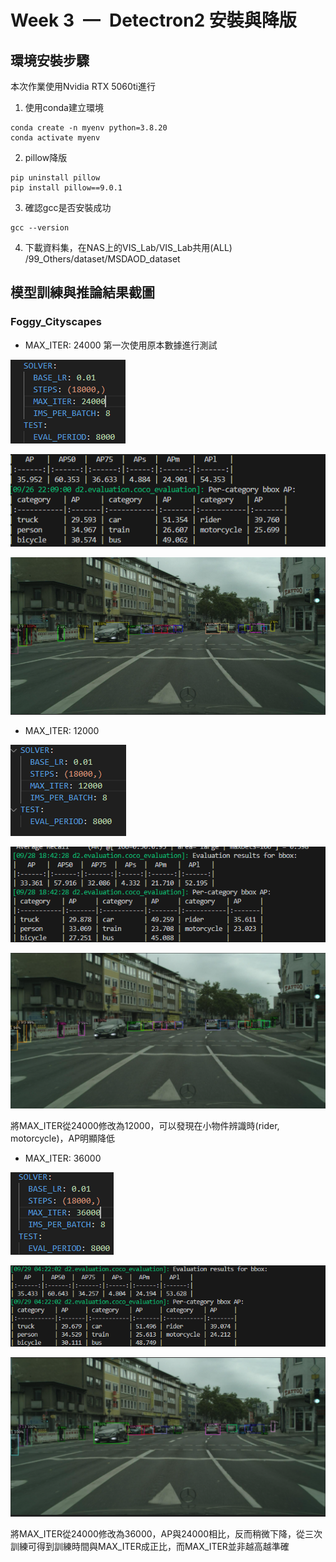 # Week 3 — Detectron2 安裝與降版
## 環境安裝步驟
本次作業使用Nvidia RTX 5060ti進行
1. 使用conda建立環境
```!bash
conda create -n myenv python=3.8.20
conda activate myenv
```
2. pillow降版
```
pip uninstall pillow
pip install pillow==9.0.1
```
3. 確認gcc是否安裝成功
```
gcc --version
```
4. 下載資料集，在NAS上的VIS_Lab/VIS_Lab共用(ALL) /99_Others/dataset/MSDAOD_dataset


## 模型訓練與推論結果截圖
### Foggy_Cityscapes
* MAX_ITER: 24000
第一次使用原本數據進行測試

![alt text](https://github.com/andyw-by/Summer-Training-Week3/blob/main/images/%E8%9E%A2%E5%B9%95%E6%93%B7%E5%8F%96%E7%95%AB%E9%9D%A2%202025-10-01%20174827.png)

![alt text](https://github.com/andyw-by/Summer-Training-Week3/blob/main/images/%E8%9E%A2%E5%B9%95%E6%93%B7%E5%8F%96%E7%95%AB%E9%9D%A2%202025-09-28%20160518.png)

![alt text](https://github.com/andyw-by/Summer-Training-Week3/blob/main/images/%E8%9E%A2%E5%B9%95%E6%93%B7%E5%8F%96%E7%95%AB%E9%9D%A2%202025-09-28%20164708.png)

* MAX_ITER: 12000

![alt text](https://github.com/andyw-by/Summer-Training-Week3/blob/main/images/%E8%9E%A2%E5%B9%95%E6%93%B7%E5%8F%96%E7%95%AB%E9%9D%A2%202025-10-01%20175032.png)

![alt text](https://github.com/andyw-by/Summer-Training-Week3/blob/main/images/%E8%9E%A2%E5%B9%95%E6%93%B7%E5%8F%96%E7%95%AB%E9%9D%A2%202025-09-28%20184552.png)

![alt text](https://github.com/andyw-by/Summer-Training-Week3/blob/main/images/%E8%9E%A2%E5%B9%95%E6%93%B7%E5%8F%96%E7%95%AB%E9%9D%A2%202025-09-28%20185031.png)

將MAX_ITER從24000修改為12000，可以發現在小物件辨識時(rider, motorcycle)，AP明顯降低

* MAX_ITER: 36000
  
![alt text](https://github.com/andyw-by/Summer-Training-Week3/blob/main/images/%E8%9E%A2%E5%B9%95%E6%93%B7%E5%8F%96%E7%95%AB%E9%9D%A2%202025-10-01%20175124.png)

![alt text](https://github.com/andyw-by/Summer-Training-Week3/blob/main/images/%E8%9E%A2%E5%B9%95%E6%93%B7%E5%8F%96%E7%95%AB%E9%9D%A2%202025-09-30%20122407.png)

![alt text](https://github.com/andyw-by/Summer-Training-Week3/blob/main/images/%E8%9E%A2%E5%B9%95%E6%93%B7%E5%8F%96%E7%95%AB%E9%9D%A2%202025-09-30%20150057.png)

將MAX_ITER從24000修改為36000，AP與24000相比，反而稍微下降，從三次訓練可得到訓練時間與MAX_ITER成正比，而MAX_ITER並非越高越準確

